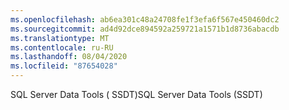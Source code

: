 ```yaml
---
ms.openlocfilehash: ab6ea301c48a24708fe1f3efa6f567e450460dc2
ms.sourcegitcommit: ad4d92dce894592a259721a1571b1d8736abacdb
ms.translationtype: MT
ms.contentlocale: ru-RU
ms.lasthandoff: 08/04/2020
ms.locfileid: "87654028"
---
```

<span data-ttu-id="716e6-101">SQL Server Data Tools \( SSDT\)</span><span class="sxs-lookup"><span data-stu-id="716e6-101">SQL Server Data Tools \(SSDT\)</span></span>
